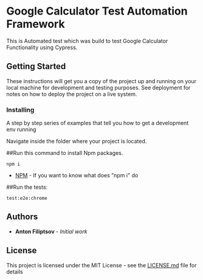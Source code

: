 # Google Calculator Test Automation Framework

This is Automated test which was build to test Google Calculator Functionality using Cypress.

## Getting Started

These instructions will get you a copy of the project up and running on your local machine for development and testing purposes. See deployment for notes on how to deploy the project on a live system.

### Installing

A step by step series of examples that tell you how to get a development env running

Navigate inside the folder where your project is located.

##Run this command to install Npm packages.

```
npm i
```

- [NPM](https://docs.npmjs.com/cli/install) - If you want to know what does "npm i" do

##Run the tests:

```
test:e2e:chrome
```

## Authors

- **Anton Filiptsov** - _Initial work_

## License

This project is licensed under the MIT License - see the [LICENSE.md](LICENSE.md) file for details
